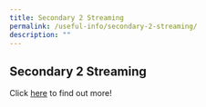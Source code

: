 ```yaml
---
title: Secondary 2 Streaming
permalink: /useful-info/secondary-2-streaming/
description: ""
---
```

## Secondary 2 Streaming

Click [here](https://go.gov.sg/aiss-sec3-subjcombination) to find out more!